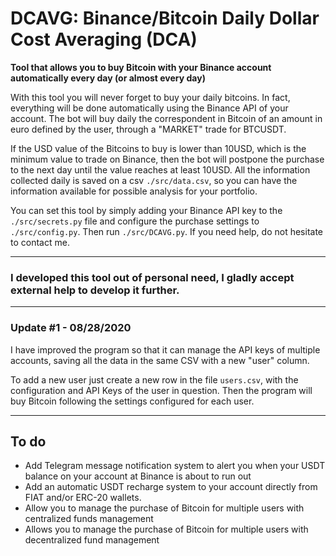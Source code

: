# DCAVG: Binance/Bitcoin Daily Dollar Cost Averaging (DCA)
**Tool that allows you to buy Bitcoin with your Binance account automatically every day (or almost every day)**

With this tool you will never forget to buy your daily bitcoins. In fact, everything will be done automatically using the Binance API of your account. 
The bot will buy daily the correspondent in Bitcoin of an amount in euro defined by the user, through a "MARKET" trade for BTCUSDT. 

If the USD value of the Bitcoins to buy is lower than 10USD, which is the minimum value to trade on Binance, then the bot will postpone the purchase to the next day until the value reaches at least 10USD. 
All the information collected daily is saved on a csv `./src/data.csv`, so you can have the information available for possible analysis for your portfolio.   

You can set this tool by simply adding your Binance API key to the `./src/secrets.py` file and configure the purchase settings to `./src/config.py`. Then run `./src/DCAVG.py`. If you need help, do not hesitate to contact me. 

---

### I developed this tool out of personal need, I gladly accept external help to develop it further.

---

### Update #1 - 08/28/2020

I have improved the program so that it can manage the API keys of multiple accounts, saving all the data in the same CSV with a new "user" column. 

To add a new user just create a new row in the file `users.csv`, with the configuration and API Keys of the user in question. Then the program will buy Bitcoin following the settings configured for each user. 

---


## To do

 - Add Telegram message notification system to alert you when your USDT balance on your account at Binance is about to run out
 - Add an automatic USDT recharge system to your account directly from FIAT and/or ERC-20 wallets. 
 - Allow you to manage the purchase of Bitcoin for multiple users with centralized funds management
 - Allows you to manage the purchase of Bitcoin for multiple users with decentralized fund management
